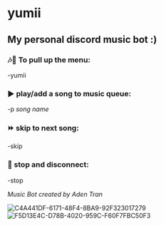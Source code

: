 # yumii

## My personal discord music bot :)

### 🎶🎵 To pull up the menu:
-yumii

### ▶ play/add a song to music queue:
-p *song name*

### ⏩ skip to next song:
-skip

### 🛑 stop and disconnect:
-stop

*Music Bot created by Aden Tran*

![C4A441DF-6171-48F4-8BA9-92F323017279](https://user-images.githubusercontent.com/47045532/169597225-1a4cdd4d-5157-40a3-8b27-d9a701006e4f.jpeg)
![F5D13E4C-D78B-4020-959C-F60F7FBC50F3](https://user-images.githubusercontent.com/47045532/171962591-48ced527-b374-496a-8c4e-a733cd5d04af.jpeg)

